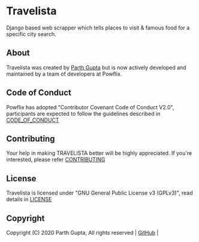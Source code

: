 # Travelista
Django based web scrapper which tells places to visit &amp; famous food for a specific city search.

## About

Travelista was created by [Parth Gupta](https://github.com/Parth7729) but is now actively developed and maintained by a team of developers at Powflix.

## Code of Conduct

Powflix has adopted "Contributor Covenant Code of Conduct V2.0", participants are expected to follow the guidelines described in [CODE_OF_CONDUCT](https://github.com/powflix/travelista/blob/main/CODE_OF_CONDUCT.md)

## Contributing

Your help in making TRAVELISTA better will be highly appreciated. If you're interested, please refer [CONTRIBUTING](https://github.com/powflix/travelista/blob/main/CONTRIBUTING.md)

## License

Travelista is licensed under "GNU General Public License v3 (GPLv3)", read details in [LICENSE](https://github.com/powflix/travelista/blob/main/LICENSE)

## Copyright

Copyright (C) 2020 Parth Gupta, All rights reserved | [GitHub](https://github.com/Parth7729) |
